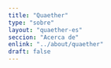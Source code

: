 ```yaml
---
title: "Quaether"
type: "sobre"
layout: "quaether-es"
seccion: "Acerca de"
enlink: "../about/quaether"
draft: false
---
```

